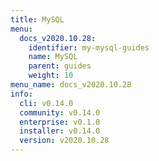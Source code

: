 ```yaml
---
title: MySQL
menu:
  docs_v2020.10.28:
    identifier: my-mysql-guides
    name: MySQL
    parent: guides
    weight: 10
menu_name: docs_v2020.10.28
info:
  cli: v0.14.0
  community: v0.14.0
  enterprise: v0.1.0
  installer: v0.14.0
  version: v2020.10.28
---
```


